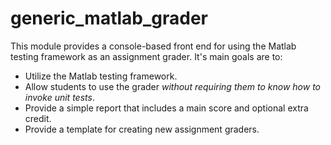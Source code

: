 # generic_matlab_grader
This module provides a console-based front end for using the Matlab testing framework as an assignment grader.  It's main goals are to:

*  Utilize the Matlab testing framework.
*  Allow students to use the grader *without requiring them to know how to invoke unit tests*.
*  Provide a simple report that includes a main score and optional extra credit.
*  Provide a template for creating new assignment graders.
